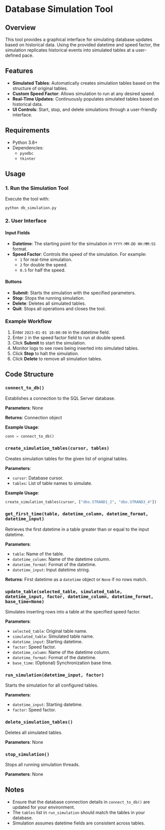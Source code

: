 # Database Simulation Tool

## Overview
This tool provides a graphical interface for simulating database updates based on historical data. Using the provided datetime and speed factor, the simulation replicates historical events into simulated tables at a user-defined pace.

## Features
- **Simulated Tables**: Automatically creates simulation tables based on the structure of original tables.
- **Custom Speed Factor**: Allows simulation to run at any desired speed.
- **Real-Time Updates**: Continuously populates simulated tables based on historical data.
- **UI Controls**: Start, stop, and delete simulations through a user-friendly interface.

## Requirements
- Python 3.8+
- Dependencies:
  - `pyodbc`
  - `tkinter`

## Usage

### 1. Run the Simulation Tool
Execute the tool with:
```bash
python db_simulation.py
```

### 2. User Interface
#### Input Fields
- **Datetime**: The starting point for the simulation in `YYYY-MM-DD HH:MM:SS` format.
- **Speed Factor**: Controls the speed of the simulation. For example:
  - `1` for real-time simulation.
  - `2` for double the speed.
  - `0.5` for half the speed.

#### Buttons
- **Submit**: Starts the simulation with the specified parameters.
- **Stop**: Stops the running simulation.
- **Delete**: Deletes all simulated tables.
- **Quit**: Stops all operations and closes the tool.

### Example Workflow
1. Enter `2023-01-01 10:00:00` in the datetime field.
2. Enter `2` in the speed factor field to run at double speed.
3. Click **Submit** to start the simulation.
4. Monitor logs to see rows being inserted into simulated tables.
5. Click **Stop** to halt the simulation.
6. Click **Delete** to remove all simulation tables.

## Code Structure

### `connect_to_db()`
Establishes a connection to the SQL Server database.

**Parameters**: None

**Returns**: Connection object

**Example Usage**:
```python
conn = connect_to_db()
```

### `create_simulation_tables(cursor, tables)`
Creates simulation tables for the given list of original tables.

**Parameters**:
- `cursor`: Database cursor.
- `tables`: List of table names to simulate.

**Example Usage**:
```python
create_simulation_tables(cursor, ["dbo.STRAND1_2", "dbo.STRAND3_4"])
```

### `get_first_time(table, datetime_column, datetime_format, datetime_input)`
Retrieves the first datetime in a table greater than or equal to the input datetime.

**Parameters**:
- `table`: Name of the table.
- `datetime_column`: Name of the datetime column.
- `datetime_format`: Format of the datetime.
- `datetime_input`: Input datetime string.

**Returns**: First datetime as a `datetime` object or `None` if no rows match.

### `update_table(selected_table, simulated_table, datetime_input, factor, datetime_column, datetime_format, base_time=None)`
Simulates inserting rows into a table at the specified speed factor.

**Parameters**:
- `selected_table`: Original table name.
- `simulated_table`: Simulated table name.
- `datetime_input`: Starting datetime.
- `factor`: Speed factor.
- `datetime_column`: Name of the datetime column.
- `datetime_format`: Format of the datetime.
- `base_time`: (Optional) Synchronization base time.

### `run_simulation(datetime_input, factor)`
Starts the simulation for all configured tables.

**Parameters**:
- `datetime_input`: Starting datetime.
- `factor`: Speed factor.

### `delete_simulation_tables()`
Deletes all simulated tables.

**Parameters**: None

### `stop_simulation()`
Stops all running simulation threads.

**Parameters**: None

## Notes
- Ensure that the database connection details in `connect_to_db()` are updated for your environment.
- The `tables` list in `run_simulation` should match the tables in your database.
- Simulation assumes datetime fields are consistent across tables.
